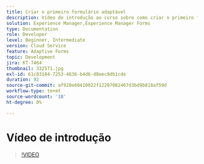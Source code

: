 ```yaml
---
title: Criar o primeiro formulário adaptável
description: Vídeo de introdução ao curso sobre como criar o primeiro formulário adaptável
solution: Experience Manager,Experience Manager Forms
type: Documentation
role: Developer
level: Beginner, Intermediate
version: Cloud Service
feature: Adaptive Forms
topic: Development
jira: KT-7464
thumbnail: 332571.jpg
exl-id: 61c83104-7253-4636-b4d6-d8eec8db1cde
duration: 92
source-git-commit: af928e60410022f12207082467d3bd9b818af59d
workflow-type: tm+mt
source-wordcount: '18'
ht-degree: 0%

---
```


# Vídeo de introdução


>[!VIDEO](https://video.tv.adobe.com/v/332571?quality=12&learn=on)
